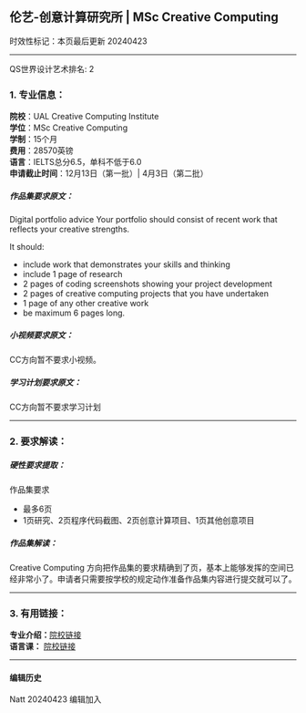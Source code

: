 ## 伦艺-创意计算研究所 | MSc Creative Computing  
时效性标记：本页最后更新 20240423  

---
QS世界设计艺术排名: 2  

### 1. 专业信息：  

**院校**：UAL Creative Computing Institute  
**学位**：MSc Creative Computing  
**学制**：15个月  
**费用**：28570英镑  
**语言**：IELTS总分6.5，单科不低于6.0  
**申请截止时间**：12月13日（第一批）| 4月3日（第二批）  


##### 作品集要求原文：

Digital portfolio advice
Your portfolio should consist of recent work that reflects your creative strengths.

It should:

- include work that demonstrates your skills and thinking
- include 1 page of research
- 2 pages of coding screenshots showing your project development
- 2 pages of creative computing projects that you have undertaken
- 1 page of any other creative work
- be maximum 6 pages long.

##### 小视频要求原文：
CC方向暂不要求小视频。

##### 学习计划要求原文：
CC方向暂不要求学习计划

---


### 2. 要求解读：  

##### 硬性要求提取：
作品集要求
- 最多6页
- 1页研究、2页程序代码截图、2页创意计算项目、1页其他创意项目



##### 作品集解读：  

Creative Computing 方向把作品集的要求精确到了页，基本上能够发挥的空间已经非常小了。申请者只需要按学校的规定动作准备作品集内容进行提交就可以了。



---


### 3. 有用链接：

**专业介绍：**[院校链接](https://www.arts.ac.uk/subjects/creative-computing/postgraduate/msc-creative-computing)  
**语言课：** [院校链接](https://www.arts.ac.uk/study-at-ual/international/presessional-academic-english-programme)  


---


#### 编辑历史  
Natt 20240423 编辑加入
